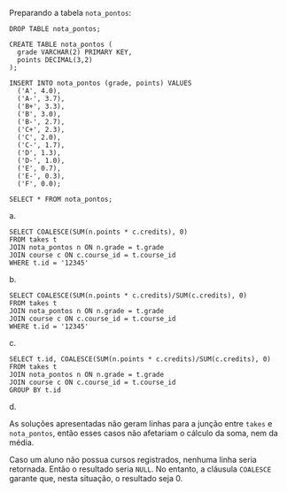 Preparando a tabela `nota_pontos`:

```
DROP TABLE nota_pontos;

CREATE TABLE nota_pontos (
  grade VARCHAR(2) PRIMARY KEY,
  points DECIMAL(3,2)
);

INSERT INTO nota_pontos (grade, points) VALUES
  ('A', 4.0),
  ('A-', 3.7),
  ('B+', 3.3),
  ('B', 3.0),
  ('B-', 2.7),
  ('C+', 2.3),
  ('C', 2.0),
  ('C-', 1.7),
  ('D', 1.3),
  ('D-', 1.0),
  ('E', 0.7),
  ('E-', 0.3),
  ('F', 0.0);

SELECT * FROM nota_pontos;
```

a.

```
SELECT COALESCE(SUM(n.points * c.credits), 0)
FROM takes t
JOIN nota_pontos n ON n.grade = t.grade
JOIN course c ON c.course_id = t.course_id
WHERE t.id = '12345'
```

b.

```
SELECT COALESCE(SUM(n.points * c.credits)/SUM(c.credits), 0)
FROM takes t
JOIN nota_pontos n ON n.grade = t.grade
JOIN course c ON c.course_id = t.course_id
WHERE t.id = '12345'
```

c.

```
SELECT t.id, COALESCE(SUM(n.points * c.credits)/SUM(c.credits), 0)
FROM takes t
JOIN nota_pontos n ON n.grade = t.grade
JOIN course c ON c.course_id = t.course_id
GROUP BY t.id
```

d.

As soluções apresentadas não geram linhas para a junção entre `takes` e
`nota_pontos`, então esses casos não afetariam o cálculo da soma, nem da
média.

Caso um aluno não possua cursos registrados, nenhuma linha seria retornada.
Então o resultado seria `NULL`. No entanto, a cláusula `COALESCE`
garante que, nesta situação, o resultado seja 0.
